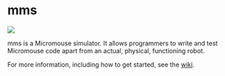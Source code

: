 # mms

![](https://raw.githubusercontent.com/wiki/mackorone/mms/logo.png)

mms is a Micromouse simulator. It allows programmers to write and test
Micromouse code apart from an actual, physical, functioning robot.

For more information, including how to get started, see the
[wiki](https://www.github.com/mackorone/mms/wiki).
